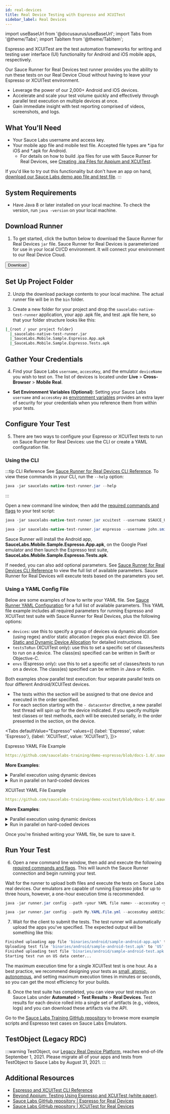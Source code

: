 ```yaml
---
id: real-devices
title: Real Device Testing with Espresso and XCUITest
sidebar_label: Real Devices
---
```


import useBaseUrl from '@docusaurus/useBaseUrl';
import Tabs from '@theme/Tabs';
import TabItem from '@theme/TabItem';

Espresso and XCUITest are the test automation frameworks for writing and testing user interface (UI) functionality for Android and iOS mobile apps, respectively.

Our Sauce Runner for Real Devices test runner provides you the ability to run these tests on our Real Device Cloud without having to leave your Espresso or XCUITest environment.

* Leverage the power of our 2,000+ Android and iOS devices.
* Accelerate and scale your test volume quickly and effectively through parallel test execution on multiple devices at once.
* Gain immediate insight with test reporting comprised of videos, screenshots, and logs.

## What You'll Need

* Your Sauce Labs username and access key.
* Your mobile app file and mobile test file. Accepted file types are *.ipa for iOS and *.apk for Android.
  * For details on how to build .ipa files for use with Sauce Runner for Real Devices, see [Creating .ipa Files for Appium and XCUITest](/mobile-apps/creating-ipa-files.md).

If you'd like to try out this functionality but don't have an app on hand, 
[download our Sauce Labs demo app file and test file](https://github.com/saucelabs-training/demo-espresso/blob/docs-1.0/apps).
:::

## System Requirements

* Have Java 8 or later installed on your local machine. To check the version, run `java -version` on your local machine.

## Download Runner

1. To get started, click the button below to download the Sauce Runner for Real Devices `jar` file. Sauce Runner for Real Devices is parameterized for use in your local CI/CD environment. It will connect your environment to our Real Device Cloud.   

  <p> <a href="https://s3.amazonaws.com/saucelabs-runner/v1.10/runner.jar"><button class="download">Download</button></a> </p>

## Set Up Project Folder

2. Unzip the download package contents to your local machine. The actual runner file will be in the `bin` folder.

3. Create a new folder for your project and drop the `saucelabs-native-test-runner` application, your app .apk file, and test .apk file here, so that your folder structure looks like this:

  ```bash
  |_{root / your project folder}
    |_saucelabs-native-test-runner.jar
    |_SauceLabs.Mobile.Sample.Espresso.App.apk
    |_SauceLabs.Mobile.Sample.Espresso.Tests.apk
  ```

## Gather Your Credentials

4. Find your Sauce Labs `username`, `accessKey`, and the emulator `deviceName` you wish to test on. The list of devices is located under **Live** > **Cross-Browser** > **Mobile Real**.
  * **Set Environment Variables (Optional)**: Setting your Sauce Labs `username` and `accessKey` as [environment variables](/basics/environment-variables) provides an extra layer of security for your credentials when you reference them from within your tests.

## Configure Your Test

5. There are two ways to configure your Espresso or XCUITest tests to run on Sauce Runner for Real Devices: use the CLI or create a YAML configuration file.

### Using the CLI

:::tip CLI Reference
See [Sauce Runner for Real Devices CLI Reference](/dev/cli/espresso-xcuitest/real-devices). To view these commands in your CLI, run the `--help` option:
```java
java -jar saucelabs-native-test-runner.jar --help
```
:::

Open a new command line window, then add the [required commands and flags](/dev/cli/espresso-xcuitest/real-devices) to your test script:

   ```java title="Required Commands and Flags"
   java -jar saucelabs-native-test-runner.jar xcuitest --username $SAUCE_USERNAME --accessKey $SAUCE_ACCESSKEY --datacenter US --app <path-to-app> --test <path-to-test>
   ```

  ```java title="Basic Example"
  java -jar saucelabs-native-test-runner.jar espresso --username john.smith --accessKey ab015c1e-xxxx-xxxx-xxxx-xxxxxxxxxxxx --datacenter US --app SauceLabs.Mobile.Sample.Espresso.App.apk --test SauceLabs.Mobile.Sample.Espresso.Tests.apk
  ```
Sauce Runner will install the Android app, **SauceLabs.Mobile.Sample.Espresso.App.apk**, on the Google Pixel emulator and then launch the Espresso test suite, **SauceLabs.Mobile.Sample.Espresso.Tests.apk**.

If needed, you can also add optional parameters. See [Sauce Runner for Real Devices CLI Reference](/dev/cli/espresso-xcuitest/real-devices) to view the full list of available parameters. Sauce Runner for Real Devices will execute tests based on the parameters you set.

### Using a YAML Config File

Below are some examples of how to write your YAML file. See [Sauce Runner YAML Configuration](/dev/cli/espresso-xcuitest/yaml-config) for a full list of available parameters. This YAML file example includes all required parameters for running Espresso and XCUITest test suite with Sauce Runner for Real Devices, plus the following options:
  * `devices`: use this to specify a group of devices via dynamic allocation (using regex) and/or static allocation (regex plus exact device ID). See [Static and Dynamic Device Allocation](/mobile-apps/supported-devices#static-and-dynamic-device-allocation) for detailed instructions.
  * `testsToRun` (XCUITest only): use this to set a specific set of classes/tests to run on a device. The class(es) specified can be written in Swift or Objective-C.
  * `envs` (Espresso only): use this to set a specific set of classes/tests to run on a device. The class(es) specified can be written in Java or Kotlin.

Both examples show parallel test execution: four separate parallel tests on four different Android/XCUITest devices.
 * The tests within the section will be assigned to that one device and executed in the order specified.
 * For each section starting with the `- datacenter` directive, a new parallel test thread will spin up for the device indicated. If you specify multiple test classes or test methods, each will be executed serially, in the order presented in the section, on the device.

<Tabs
  defaultValue="Espresso"
  values={[
    {label: 'Espresso', value: 'Espresso'},
    {label: 'XCUITest', value: 'XCUITest'},
  ]}>

<TabItem value="Espresso">

Espresso YAML File Example

```yaml reference title="Espresso Example"
https://github.com/saucelabs-training/demo-espresso/blob/docs-1.0/.sauce/runner-ex1.yml#L8-L29
```

**More Examples**:

<details><summary>Parallel execution using dynamic devices</summary>

```yaml reference title="Espresso in Parallel with Dynamic Devices"
https://github.com/saucelabs-training/demo-espresso/blob/docs-1.0/.sauce/runner-ex5.yml#L8-L50
```
</details>

<details><summary>Run in parallel on hard-coded devices</summary>

```yaml reference title="Espresso in Parallel with Specific Devices"
https://github.com/saucelabs-training/demo-espresso/blob/docs-1.0/.sauce/runner-ex4.yml#L8-L49
```
</details>

</TabItem>
<TabItem value="XCUITest">

XCUITest YAML File Example

```yaml reference title="XCUItest Example"
https://github.com/saucelabs-training/demo-xcuitest/blob/docs-1.0/.sauce/runner-ex1.yml#L8-L29
```

**More Examples**:

<details><summary>Parallel execution using dynamic devices</summary>

```yaml reference title="XCUItest in Parallel with Dynamic Devices"
https://github.com/saucelabs-training/demo-xcuitest/blob/docs-1.0/.sauce/runner-ex5.yml#L8-L54
```
</details>

<details><summary>Run in parallel on hard-coded devices</summary>

```yaml reference title="XCUItest in Parallel with Specific Devices"
https://github.com/saucelabs-training/demo-xcuitest/blob/docs-1.0/.sauce/runner-ex4.yml#L8-L53
```
</details>

</TabItem>
</Tabs>

Once you're finished writing your YAML file, be sure to save it.

## Run Your Test

6. Open a new command line window, then add and execute the following [required commands and flags](/dev/cli/espresso-xcuitest/real-devices). This will launch the Sauce Runner connection and begin running your test.

Wait for the runner to upload both files and execute the tests on Sauce Labs real devices. Our emulators are capable of running Espresso jobs for up to three hours, however, a one-hour execution time is recommended.

  ```java title="Required Commands and Flags"
  java -jar runner.jar config --path <your YAML file name> --accessKey <your Sauce access key>
  ```

  ```java title="Basic Example"
  java -jar runner.jar config --path My.YAML.File.yml --accessKey ab015c1e-xxxx-xxxx-xxxx-xxxxxxxxxxxx
  ```

7. Wait for the client to submit the tests. The test runner will automatically upload the apps you've specified. The expected output will be something like this:
  ```bash title="Basic Example Response"
  Finished uploading app file 'binaries/android/sample-android-app.apk' to 'US' data center.
  Uploading test file 'binaries/android/sample-android-test.apk' to 'US' data center...
  Finished uploading test file 'binaries/android/sample-android-test.apk' to 'US' data center.
  Starting test run on US data center...
  ```

  The maximum execution time for a single XCUITest test is one hour. As a best practice, we recommend designing your tests as [small, atomic, autonomous](https://community.saucelabs.com/general-delivery-discussion-6/best-practices-use-small-atomic-autonomous-tests-154), and setting maximum execution times in minutes or seconds, so you can get the most efficiency for your builds.

8. Once the test suite has completed, you can view your test results on Sauce Labs under **Automated** > **Test Results** > **Real Devices**. Test results for each device rolled into a single set of artifacts (e.g., videos, logs) and you can download these artifacts via the API.

Go to the [Sauce Labs Training GitHub repository](https://github.com/saucelabs-training/demo-espresso/blob/docs-1.0/apps) 
to browse more example scripts and Espresso test cases on Sauce Labs Emulators.

## TestObject (Legacy RDC)

:::warning
TestObject, our [Legacy Real Device Platform](https://saucelabs.com/platform/test-object-eol), reaches end-of-life September 1, 2021. Please migrate all of your apps and tests from TestObject to Sauce Labs by August 31, 2021.
:::

## Additional Resources

* [Espresso and XCUITest CLI Reference](dev/cli/espresso-xcuitest.md)
* [Beyond Appium: Testing Using Espresso and XCUITest (white paper)](https://saucelabs.com/resources/white-papers/beyond-appium-testing-using-espresso-and-xcuitest).
* [Sauce Labs GitHub repository | Espresso for Real Devices](https://github.com/saucelabs-training/demo-espresso/blob/docs-1.0/apps)
* [Sauce Labs GitHub repository | XCUITest for Real Devices](https://github.com/saucelabs-training/demo-xcuitest/blob/docs-1.0/apps)
